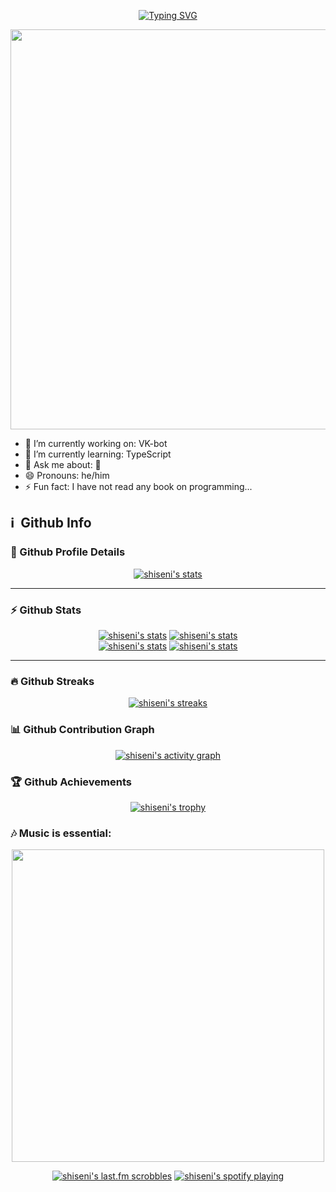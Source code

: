 <div align="center">
  
[![Typing SVG](https://readme-typing-svg.herokuapp.com?font=Fira+Code&size=30&pause=1000&color=00FFC8&center=true&width=415&lines=Hello+there!+I'm+SHISEN)](https://git.io/typing-svg)
  
</div>

<div align="center">
  <img align='center' src="https://ani-github.github.io/animegifs/haruhi/letsgo.gif" width="640">
</div>
  
- 🔭 I’m currently working on: VK-bot
- 🌱 I’m currently learning: TypeScript
- 💬 Ask me about: 🎵
- 😄 Pronouns: he/him
- ⚡ Fun fact: I have not read any book on programming...

## ℹ️&nbsp; Github Info
### **🔎 Github Profile Details**
  <div align="center">
  
[![shiseni's stats](http://github-profile-summary-cards.vercel.app/api/cards/profile-details?username=shiseni&theme=2077)](https://github.com/vn7n24fzkq/github-profile-summary-cards)
  
  </div>

____

### **⚡ Github Stats**
  <div align="center">
  
[![shiseni's stats](https://github-readme-stats.vercel.app/api?username=shiseni&hide_border=true&count_private=true&show_icons=true&theme=radical&hide=stars)](https://github.com/anuraghazra/github-readme-stats)
[![shiseni's stats](https://github-readme-stats.vercel.app/api/top-langs?username=shiseni&show_icons=true&locale=en&layout=compact&hide_border=true&theme=radical)](https://github.com/anuraghazra/github-readme-stats)  
[![shiseni's stats](http://github-profile-summary-cards.vercel.app/api/cards/repos-per-language?username=shiseni&theme=2077)](https://github.com/vn7n24fzkq/github-profile-summary-cards)
[![shiseni's stats](https://github-profile-summary-cards.vercel.app/api/cards/most-commit-language?username=shiseni&theme=2077)](https://github.com/vn7n24fzkq/github-profile-summary-cards)
  
  </div>

____

### **🔥 Github Streaks**
  <div align="center">
  
[![shiseni's streaks](https://streak-stats.demolab.com/?user=shiseni&theme=radical&hide_border=true&stroke=00FFC8&fire=DD2727&dates=00D6F2&currStreakNum=00BE95&ring=DD2727&sideNums=DD2727&currStreakLabel=E3D60E&sideLabels=E3D60E)](https://github.com/DenverCoder1/github-readme-streak-stats)
  
  </div>

### **📊 Github Contribution Graph**
  <div align="center">

[![shiseni's activity graph](https://activity-graph.herokuapp.com/graph?username=shiseni&bg_color=141321&color=06bac3&line=00FFC8&point=e05397&hide_border=true&title_color=ff0055&area_color=E3D60E)](https://github.com/ashutosh00710/github-readme-activity-graph)

  </div>
  
### **🏆 Github Achievements**
  <div align="center">

[![shiseni's trophy](https://github-profile-trophy.vercel.app/?username=shiseni&margin-w=10&theme=radical&no-frame=true)](https://github.com/ryo-ma/github-profile-trophy)

  </div>

### **🎶 Music is essential:**
  <div align="center">
    <img src="https://media.tenor.com/R7RRaJNwFE0AAAAC/aharen-san-aharen-san-anime.gif" width="500">
  </div>
  <div align="center">
  
  [![shiseni's last.fm scrobbles](https://lastfm-recently-played.vercel.app/api?user=alex-ench)](https://github.com/JeffreyCA/lastfm-recently-played-readme)
  [![shiseni's spotify playing](https://spotify-github-profile.vercel.app/api/view?uid=teu3kkyqub1oa0im6ns2bcwte&cover_image=true&theme=default&show_offline=false&background_color=141321&bar_color=00b294&bar_color_cover=true)](https://github.com/kittinan/spotify-github-profile)
  
  </div>
